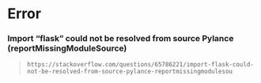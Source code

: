 



# Error 
### Import “flask” could not be resolved from source Pylance (reportMissingModuleSource)
> `https://stackoverflow.com/questions/65786221/import-flask-could-not-be-resolved-from-source-pylance-reportmissingmodulesou`
